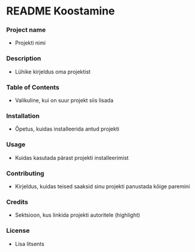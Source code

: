 # README Koostamine
### Project name
* Projekti nimi
### Description
* Lühike kirjeldus oma projektist
### Table of Contents
* Valikuline, kui on suur projekt siis lisada
### Installation
* Õpetus, kuidas installeerida antud projekti
### Usage
* Kuidas kasutada pärast projekti installeerimist
### Contributing
* Kirjeldus, kuidas teised saaksid sinu projekti panustada kõige paremini
### Credits
* Sektsioon, kus linkida projekti autoritele (highlight)
### License
* Lisa litsents